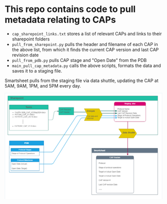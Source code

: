 # This repo contains code to pull metadata relating to CAPs

* `cap_sharepoint_links.txt` stores a list of relevant CAPs and links to their sharepoint folders
* `pull_from_sharepoint.py` pulls the header and filename of each CAP in the above list, from which it finds the current CAP version and last CAP revision date
* `pull_from_pdb.py` pulls CAP stage and "Open Date" from the PDB
* `main_pull_cap_metadata.py` calls the above scripts, formats the data and saves it to a staging file.

Smartsheet pulls from the staging file via data shuttle, updating the CAP at 5AM, 9AM, 1PM, and 5PM every day.

![CAP Updates Workflow](https://github.com/beatrixh/sdmc_cap_tracker/blob/master/cap_updates_diagram.png?raw=true)
